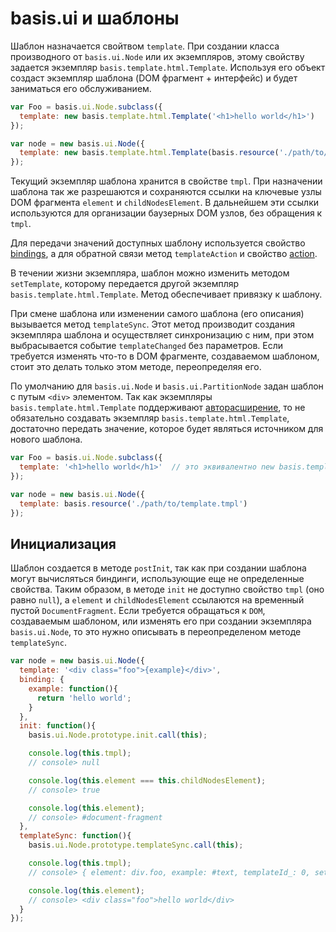 # basis.ui и шаблоны

Шаблон назначается свойтвом `template`. При создании класса производного от `basis.ui.Node` или их экземпляров, этому свойству задается экземпляр `basis.template.html.Template`. Используя его объект создаст экземпляр шаблона (DOM фрагмент + интерфейс) и будет заниматься его обслуживанием.

```js
var Foo = basis.ui.Node.subclass({
  template: new basis.template.html.Template('<h1>hello world</h1>')
});

var node = new basis.ui.Node({
  template: new basis.template.html.Template(basis.resource('./path/to/template.tmpl'))
});
```

Текущий экземпляр шаблона хранится в свойстве `tmpl`. При назначении шаблона так же разрешаются и сохраняются ссылки на ключевые узлы DOM фрагмента `element` и `childNodesElement`. В дальнейшем эти ссылки используются для организации баузерных DOM узлов, без обращения к `tmpl`.

Для передачи значений доступных шаблону используется свойство [bindings](basis.ui_bindings.md), а для обратной связи метод `templateAction` и свойство [action](basis.ui_actions.md).

В течении жизни экземпляра, шаблон можно изменить методом `setTemplate`, которому передается другой экземпляр `basis.template.html.Template`. Метод обеспечивает привязку к шаблону.

При смене шаблона или изменении самого шаблона (его описания) вызывается метод `templateSync`. Этот метод производит создания экземпляра шаблона и осуществляет синхронизацию с ним, при этом выбрасывается событие `templateChanged` без параметров. Если требуется изменять что-то в DOM фрагменте, создаваемом шаблоном, стоит это делать только этом методе, переопределяя его.

По умолчанию для `basis.ui.Node` и `basis.ui.PartitionNode` задан шаблон с путым `<div>` элементом. Так как экземпляры `basis.template.html.Template` поддерживают [авторасширение](basis.Class.md#Авторасширение), то не обязательно создавать экземпляр `basis.template.html.Template`, достаточно передать значение, которое будет являться источником для нового шаблона.

```js
var Foo = basis.ui.Node.subclass({
  template: '<h1>hello world</h1>'  // это эквивалентно new basis.template.html.Template('<h1>hello world</h1>')
});

var node = new basis.ui.Node({
  template: basis.resource('./path/to/template.tmpl')
});
```

## Инициализация

Шаблон создается в методе `postInit`, так как при создании шаблона могут вычисляться биндинги, использующие еще не определенные свойства. Таким образом, в методе `init` не доступно свойство `tmpl` (оно равно `null`), а `element` и `childNodesElement` ссылаются на временный пустой `DocumentFragment`. Если требуется обращаться к `DOM`, создаваемым шаблоном, или изменять его при создании экземпляра `basis.ui.Node`, то это нужно описывать в переопределеном методе `templateSync`.

```js
var node = new basis.ui.Node({
  template: '<div class="foo">{example}</div>',
  binding: {
    example: function(){
      return 'hello world';
    }
  },
  init: function(){
    basis.ui.Node.prototype.init.call(this);

    console.log(this.tmpl);
    // console> null

    console.log(this.element === this.childNodesElement);
    // console> true

    console.log(this.element);
    // console> #document-fragment
  },
  templateSync: function(){
    basis.ui.Node.prototype.templateSync.call(this);

    console.log(this.tmpl);
    // console> { element: div.foo, example: #text, templateId_: 0, set: function(name, value){ .. } }

    console.log(this.element);
    // console> <div class="foo">hello world</div>
  }
});
```
